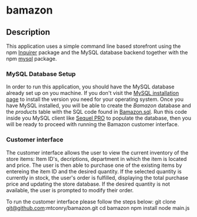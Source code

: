# bamazon

## Description

This application uses a simple command line based storefront using the npm [Inquirer](https://www.npmjs.com/package/inquirer) package and the MySQL database backend together with the npm [mysql](https://www.npmjs.com/package/mysql) package. 

### MySQL Database Setup

In order to run this application, you should have the MySQL database already set up on you machine. If you don't visit the [MySQL installation page](https://dev.mysql.com/doc/refman/5.6/en/installing.html) to install the version you need for your operating system. Once you have MySQL installed, you will be able to create the *Bamazon* database and the *products* table with the SQL code found in [Bamazon.sql](bamazon.sql). Run this code inside you MySQL client like [Sequel PRO](https://www.sequelpro.com/) to populate the database, then you will be ready to proceed with running the Bamazon customer interface.

### Customer interface
The customer interface allows the user to view the current inventory of the store items: Item ID's, decriptions, department in which the item is located and price. The user is then able to purchase one of the existing items by entereing the item ID and the desired quantity. If the selected quantity is currently in stock, the user's order is fulfilled, displaying the total purchase price and updating the store database. If the desired quantity is not available, the user is prompted to modify their order. 

To run the customer interface please follow the steps below:
    git clone git@github.com:mtconry/bamazon.git
    cd bamazon
    npm install 
    node main.js